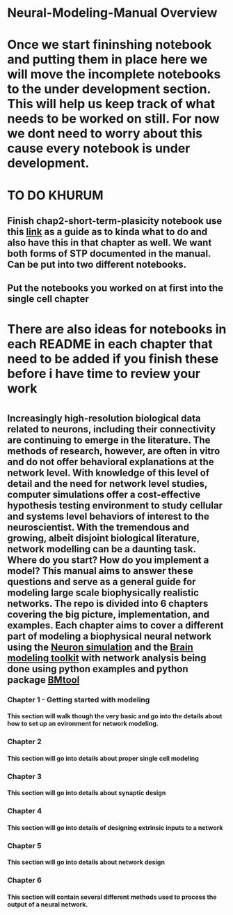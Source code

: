 # Neural-Modeling-Manual Overview
# Once we start fininshing notebook and putting them in place here we will move the incomplete notebooks to the under development section. This will help us keep track of what needs to be worked on still. For now we dont need to worry about this cause every notebook is under development.

# TO DO KHURUM
## Finish chap2-short-term-plasicity notebook use this [link](https://github.com/tjbanks/synaptic_plasticity/tree/master) as a guide as to kinda what to do and also have this in that chapter as well. We want both forms of STP documented in the manual. Can be put into two different notebooks.
## Put the notebooks you worked on at first into the single cell chapter
#
# There are also ideas for notebooks in each README in each chapter that need to be added if you finish these before i have time to review your work
#
#
#
#
#
#
## Increasingly high-resolution biological data related to neurons, including their connectivity are continuing to emerge in the literature. The methods of research, however, are often in vitro and do not offer behavioral explanations at the network level. With knowledge of this level of detail and the need for network level studies, computer simulations offer a cost-effective hypothesis testing environment to study cellular and systems level behaviors of interest to the neuroscientist. With the tremendous and growing, albeit disjoint biological literature, network modelling can be a daunting task. Where do you start? How do you implement a model? This manual aims to answer these questions and serve as a general guide for modeling large scale biophysically realistic networks. The repo is divided into 6 chapters covering the big picture, implementation, and examples. Each chapter aims to cover a different part of modeling a biophysical neural network using the [Neuron simulation](https://www.neuron.yale.edu/neuron/) and the [Brain modeling toolkit](https://alleninstitute.github.io/bmtk/) with network analysis being done using python examples and python package [BMtool](https://github.com/tjbanks/bmtool)

### Chapter 1 - Getting started with modeling

#### This section will walk though the very basic and go into the details about how to set up an evironment for network modeling.

### Chapter 2

#### This section will go into details about proper single cell modeling

### Chapter 3

#### This section will go into details about synaptic design

### Chapter 4

#### This section will go into details of designing extrinsic inputs to a network

### Chapter 5

#### This section will go into details about network design 

### Chapter 6

#### This section will contain several different methods used to process the output of a neural network.
